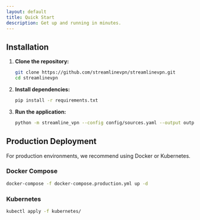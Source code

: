 ```yaml
---
layout: default
title: Quick Start
description: Get up and running in minutes.
---
```


## Installation

1.  **Clone the repository:**
    ```bash
    git clone https://github.com/streamlinevpn/streamlinevpn.git
    cd streamlinevpn
    ```

2.  **Install dependencies:**
    ```bash
    pip install -r requirements.txt
    ```

3.  **Run the application:**
    ```bash
    python -m streamline_vpn --config config/sources.yaml --output output
    ```

## Production Deployment

For production environments, we recommend using Docker or Kubernetes.

### Docker Compose
```bash
docker-compose -f docker-compose.production.yml up -d
```

### Kubernetes
```bash
kubectl apply -f kubernetes/
```